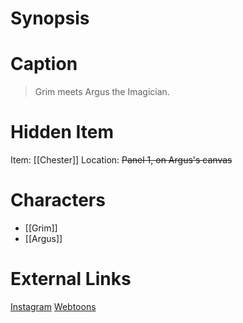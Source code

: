 # Synopsis


# Caption
> Grim meets Argus the Imagician.

# Hidden Item
Item: [[Chester]]
Location: ~~Panel 1, on Argus's canvas~~

# Characters
* [[Grim]]
* [[Argus]]

# External Links
[Instagram](https://www.instagram.com/p/CD7ZgYyDwp6/)
[Webtoons](https://www.webtoons.com/en/challenge/twistwood-tales/50-argus-the-imagician/viewer?title_no=344740&episode_no=55)